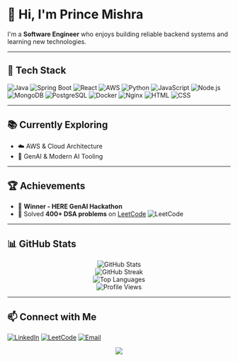 # 👋 Hi, I'm Prince Mishra

I'm a **Software Engineer** who enjoys building reliable backend systems and learning new technologies.

---

## 🚀 Tech Stack

![Java](https://img.shields.io/badge/Java-ED8B00?style=for-the-badge\&logo=java\&logoColor=white)
![Spring Boot](https://img.shields.io/badge/Spring_Boot-6DB33F?style=for-the-badge\&logo=spring-boot\&logoColor=white)
![React](https://img.shields.io/badge/React-20232A?style=for-the-badge\&logo=react\&logoColor=61DAFB)
![AWS](https://img.shields.io/badge/AWS-232F3E?style=for-the-badge\&logo=amazon-aws\&logoColor=white)
![Python](https://img.shields.io/badge/Python-3670A0?style=for-the-badge\&logo=python\&logoColor=white)
![JavaScript](https://img.shields.io/badge/JavaScript-F7DF1E?style=for-the-badge\&logo=javascript\&logoColor=black)
![Node.js](https://img.shields.io/badge/Node.js-43853D?style=for-the-badge\&logo=node-dot-js\&logoColor=white)
![MongoDB](https://img.shields.io/badge/MongoDB-4EA94B?style=for-the-badge\&logo=mongodb\&logoColor=white)
![PostgreSQL](https://img.shields.io/badge/PostgreSQL-316192?style=for-the-badge\&logo=postgresql\&logoColor=white)
![Docker](https://img.shields.io/badge/Docker-2496ED?style=for-the-badge\&logo=docker\&logoColor=white)
![Nginx](https://img.shields.io/badge/Nginx-009639?style=for-the-badge\&logo=nginx\&logoColor=white)
![HTML](https://img.shields.io/badge/HTML5-E34F26?style=for-the-badge\&logo=html5\&logoColor=white)
![CSS](https://img.shields.io/badge/CSS3-1572B6?style=for-the-badge\&logo=css3\&logoColor=white)

---

## 📚 Currently Exploring

* ☁️ AWS & Cloud Architecture
* 🤖 GenAI & Modern AI Tooling

---

## 🏆 Achievements

* 🥇 **Winner - HERE GenAI Hackathon**
* 🧠 Solved **400+ DSA problems** on [LeetCode](https://leetcode.com/your-username/) ![LeetCode](https://img.shields.io/badge/LeetCode-FFA116?style=flat-square&logo=leetcode&logoColor=white)

---

## 📊 GitHub Stats

<p align="center">
  <img src="https://github-readme-stats.vercel.app/api?username=PrinceMishra7&show_icons=true&theme=github_dark" alt="GitHub Stats" />
  <br/>
  <img src="https://github-readme-streak-stats.herokuapp.com?user=PrinceMishra7&theme=github-dark" alt="GitHub Streak" />
  <br/>
  <img src="https://github-readme-stats.vercel.app/api/top-langs/?username=PrinceMishra7&layout=compact&theme=github_dark" alt="Top Languages" />
  <br/>
  <img src="https://komarev.com/ghpvc/?username=PrinceMishra7&label=Profile%20views&color=0e75b6&style=flat" alt="Profile Views"/>
</p>

---

## 📫 Connect with Me

[![LinkedIn](https://img.shields.io/badge/LinkedIn-0A66C2?style=for-the-badge\&logo=linkedin\&logoColor=white)](https://linkedin.com/in/princemishra7)
[![LeetCode](https://img.shields.io/badge/LeetCode-FFA116?style=for-the-badge\&logo=leetcode\&logoColor=black)](https://leetcode.com/prince_mishra_7)
[![Email](https://img.shields.io/badge/Email-D14836?style=for-the-badge\&logo=gmail\&logoColor=white)](mailto:princemisra@gmail.com)



<p align="center">
  <img src="https://capsule-render.vercel.app/api?type=waving&color=gradient&height=100&section=footer"/>
</p>
